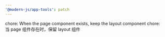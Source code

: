 ```yaml
---
'@modern-js/app-tools': patch
---
```


chore: When the page component exists, keep the layout component
chore: 当 page 组件存在时，保留 layout 组件
